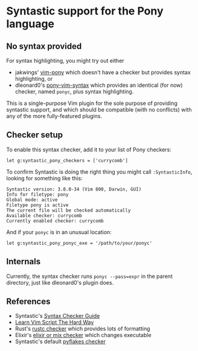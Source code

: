 # Syntastic support for the Pony language


## No syntax provided

For syntax highlighting, you might try out either
* jakwings' [vim-pony](https://github.com/jakwings/vim-pony) which doesn't have a checker but provides syntax highlighting, or
* dleonard0's [pony-vim-syntax](https://github.com/dleonard0) which provides an identical (for now) checker, named `ponyc`, plus syntax highlighting.

This is a single-purpose Vim plugin for the sole purpose of providing syntastic support, and which should be compatible (with no conflicts) with any of the more fully-featured plugins.


## Checker setup

To enable this syntax checker, add it to your list of Pony checkers:
```vim
let g:syntastic_pony_checkers = ['currycomb']
```

To confirm Syntastic is doing the right thing you might call `:SyntasticInfo`,
looking for something like this:
```
Syntastic version: 3.8.0-34 (Vim 800, Darwin, GUI)
Info for filetype: pony
Global mode: active
Filetype pony is active
The current file will be checked automatically
Available checker: currycomb
Currently enabled checker: currycomb
```

And if your `ponyc` is in an unusual location:
```vim
let g:syntastic_pony_ponyc_exe = '/path/to/your/ponyc'
```

## Internals

Currently, the syntax checker runs `ponyc --pass=expr` in the parent directory, just like dleonard0's plugin does.


## References

* Syntastic's [Syntax Checker Guide](https://github.com/vim-syntastic/syntastic/wiki/Syntax-Checker-Guide)
* [Learn Vim Script The Hard Way](http://learnvimscriptthehardway.stevelosh.com/)
* Rust's [rustc checker](https://github.com/rust-lang/rust.vim/blob/master/syntax_checkers/rust/rustc.vim) which provides lots of formatting
* Elixir's [elixir or mix checker](https://github.com/vim-syntastic/syntastic/blob/master/syntax_checkers/elixir/elixir.vim) which changes executable
* Syntastic's default [pyflakes checker](https://github.com/vim-syntastic/syntastic/blob/master/syntax_checkers/python/pyflakes.vim)
